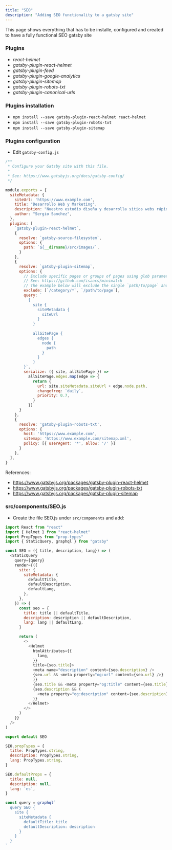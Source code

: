 ```yaml
---
title: "SEO"
description: "Adding SEO functionality to a gatsby site"
---
```


This page shows everything that has to be installe, configured and created to have a fully functional SEO gatsby site

### Plugins

- *react-helmet*
- *gatsby-plugin-react-helmet*
- *gatsby-plugin-feed*
- *gatsby-plugin-google-analytics*
- *gatsby-plugin-sitemap*
- *gatsby-plugin-robots-txt*
- *gatsby-plugin-canonical-urls*


### Plugins installation

- `npm install --save gatsby-plugin-react-helmet react-helmet`
- `npm install --save gatsby-plugin-robots-txt`
- `npm install --save gatsby-plugin-sitemap` 

### Plugins configuration

- Edit `gatsby-config.js`

```js
/**
 * Configure your Gatsby site with this file.
 *
 * See: https://www.gatsbyjs.org/docs/gatsby-config/
 */

module.exports = {
  siteMetadata: {
    siteUrl: 'https://www.example.com',
    title: "Desarrollo Web y Marketing",
    description: "Nuestro estudio diseña y desarrolla sitios webs rápidos y con un marketing y SEO de alta calidad.",
    author: "Sergio Sanchez",
  },
  plugins: [
    `gatsby-plugin-react-helmet`,
    { 
      resolve: `gatsby-source-filesystem`,
      options: {      
        path: `${__dirname}/src/images/`,
      } 
    },
    {
      resolve: `gatsby-plugin-sitemap`,
      options: {
        // Exclude specific pages or groups of pages using glob parameters
        // See: https://github.com/isaacs/minimatch
        // The example below will exclude the single `path/to/page` and all routes beginning with `category`
        exclude: [`/category/*`, `/path/to/page`],
        query: `
          {
            site {
              siteMetadata {
                siteUrl
              }
            }
  
            allSitePage {
              edges {
                node {
                  path
                }
              }
            }
        }`,
        serialize: ({ site, allSitePage }) =>
          allSitePage.edges.map(edge => {
            return {
              url: site.siteMetadata.siteUrl + edge.node.path,
              changefreq: `daily`,
              priority: 0.7,
            }
          })
      }
    },
    {
      resolve: 'gatsby-plugin-robots-txt',
      options: {
        host: 'https://www.example.com',
        sitemap: 'https://www.example.com/sitemap.xml',
        policy: [{ userAgent: '*', allow: '/' }]
      }
    },
  ],
}
```

References:
- <a href="https://www.gatsbyjs.org/packages/gatsby-plugin-react-helmet/" target="_blank">https://www.gatsbyjs.org/packages/gatsby-plugin-react-helmet</a>
- <a href="https://www.gatsbyjs.org/packages/gatsby-plugin-robots-txt/" target="_blank">https://www.gatsbyjs.org/packages/gatsby-plugin-robots-txt</a>
- <a href="https://www.gatsbyjs.org/packages/gatsby-plugin-sitemap/" target="_blank">https://www.gatsbyjs.org/packages/gatsby-plugin-sitemap</a>


### src/components/SEO.js

- Create the file SEO.js under `src/components` and add:

```js
import React from "react"
import { Helmet } from "react-helmet"
import PropTypes from "prop-types"
import { StaticQuery, graphql } from "gatsby"

const SEO = ({ title, description, lang}) => (
  <StaticQuery
    query={query}
    render={({
      site: {
        siteMetadata: {
          defaultTitle,
          defaultDescription,
          defaultLang,
        },
      },
    }) => {
      const seo = {
        title: title || defaultTitle,
        description: description || defaultDescription,
        lang: lang || defaultLang,
      }

      return (
        <>
          <Helmet 
            htmlAttributes={{
              lang,
            }}
            title={seo.title}>
            <meta name="description" content={seo.description} />
            {seo.url && <meta property="og:url" content={seo.url} />}
            )}
            {seo.title && <meta property="og:title" content={seo.title} />}
            {seo.description && (
              <meta property="og:description" content={seo.description} />
            )}
          </Helmet>
        </>
      )
    }}
  />
)

export default SEO

SEO.propTypes = {
  title: PropTypes.string,
  description: PropTypes.string,
  lang: PropTypes.string,
}

SEO.defaultProps = {
  title: null,
  description: null,
  lang: `es`,
}

const query = graphql`
  query SEO {
    site {
      siteMetadata {
        defaultTitle: title
        defaultDescription: description
      }
    }
  }
`
```
